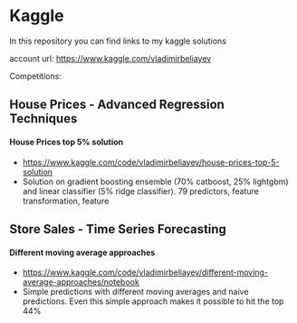 # Kaggle
In this repository you can find links to my kaggle solutions

account url: https://www.kaggle.com/vladimirbeliayev

Competitions:
## House Prices - Advanced Regression Techniques
  #### House Prices top 5% solution
  - https://www.kaggle.com/code/vladimirbeliayev/house-prices-top-5-solution
  - Solution on gradient boosting ensemble (70% catboost, 25% lightgbm) and linear classifier (5% ridge classifier). 79 predictors, feature transformation, feature
  
## Store Sales - Time Series Forecasting
  #### Different moving average approaches
  - https://www.kaggle.com/code/vladimirbeliayev/different-moving-average-approaches/notebook
  - Simple predictions with different moving averages and naive predictions. Even this simple approach makes it possible to hit the top 44%
